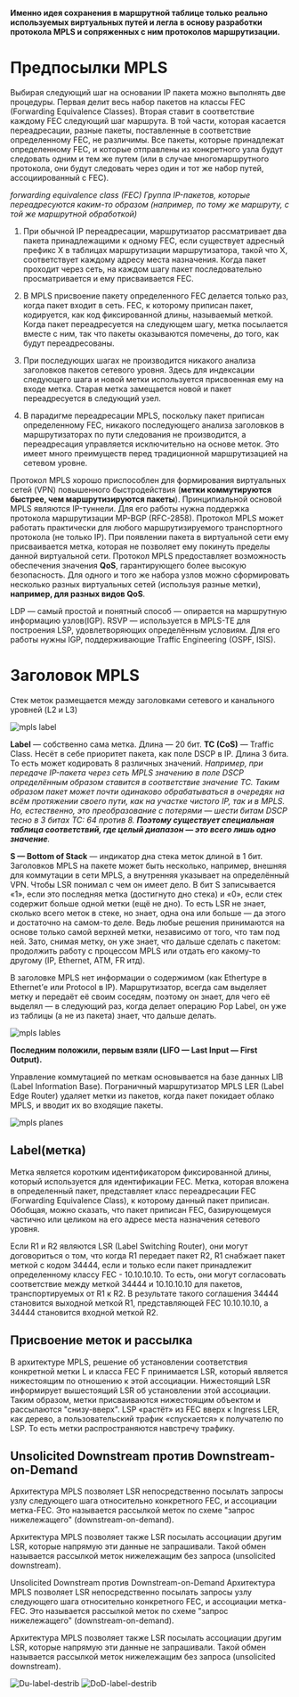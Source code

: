  
 
**Именно идея сохранения в маршрутной таблице только реально используемых виртуальных путей и легла в основу разработки протокола MPLS и сопряженных с ним протоколов маршрутизации.**


# Предпосылки MPLS 

Выбирая следующий шаг на основании IP пакета можно выполнять две процедуры. Первая делит весь набор пакетов на классы FEC (Forwarding Equivalence Classes). Вторая ставит в соответствие каждому FEC следующий шаг маршрута. В той части, которая касается переадресации, разные пакеты, поставленные в соответствие определенному FEC, не различимы. Все пакеты, которые принадлежат определенному FEC, и которые отправлены из конкретного узла будут следовать одним и тем же путем (или в случае многомаршрутного протокола, они будут следовать через один и тот же набор путей, ассоциированный с FEC).

*forwarding equivalence class (FEC)	Группа IP-пакетов, которые переадресуются каким-то образом (например, по тому же маршруту, с той же маршрутной обработкой)*

1. При обычной IP переадресации, маршрутизатор рассматривает два пакета принадлежащими к одному FEC, если существует адресный префикс X в таблицах маршрутизации маршрутизатора, такой что Х, соответствует каждому адресу места назначения. Когда пакет проходит через сеть, на каждом шагу пакет последовательно просматривается и ему присваивается FEC.

2. В MPLS присвоение пакету определенного FEC делается только раз, когда пакет входит в сеть. FEC, к которому приписан пакет, кодируется, как код фиксированной длины, называемый меткой. Когда пакет переадресуется на следующем шагу, метка посылается вместе с ним, так что пакеты оказываются помечены, до того, как будут переадресованы.

3. При последующих шагах не производится никакого анализа заголовков пакетов сетевого уровня. Здесь для индексации следующего шага и новой метки используется присвоенная ему на входе метка. Старая метка замещается новой и пакет переадресуется в следующий узел.

4. В парадигме переадресации MPLS, поскольку пакет приписан определенному FEC, никакого последующего анализа заголовков в маршрутизаторах по пути следования не производится, а переадресация управляется исключительно на основе меток. Это имеет много преимуществ перед традиционной маршрутизацией на сетевом уровне.

Протокол MPLS хорошо приспособлен для формирования виртуальных сетей (VPN) повышенного быстродействия (**метки коммутируются быстрее, чем маршрутизируются пакеты**). Принципиальной основой MPLS являются IP-туннели. Для его работы нужна поддержка протокола маршрутизации MP-BGP (RFC-2858). Протокол MPLS может работать практически для любого маршрутизируемого транспортного протокола (не только IP). При появлении пакета в виртуальной сети ему присваивается метка, которая не позволяет ему покинуть пределы данной виртуальной сети. Протокол MPLS предоставляет возможность обеспечения значения **QoS**, гарантирующего более высокую безопасность.  Для одного и того же набора узлов можно сформировать несколько разных виртуальных сетей (используя разные метки), **например, для разных видов QoS**. 

LDP — самый простой и понятный способ — опирается на маршрутную информацию узлов(IGP).
RSVP — используется в MPLS-TE для построения LSP, удовлетворяющих определённым условиям. Для его работы нужны IGP, поддерживающие Traffic Engineering (OSPF, ISIS).

# Заголовок MPLS 
Cтек меток размещается между заголовками сетевого и канального уровней (L2 и L3)

![mpls label](mpls_label.jpg)

**Label** — собственно сама метка. Длина — 20 бит.
**TC (CoS)**  — Traffic Class. Несёт в себе приоритет пакета, как поле DSCP в IP.
Длина 3 бита. То есть может кодировать 8 различных значений.
*Например, при передаче IP-пакета через сеть MPLS значению в поле DSCP определённым образом ставится в соответствие значение TC. Таким образом пакет может почти одинаково обрабатываться в очередях на всём протяжении своего пути, как на участке чистого IP, так и в MPLS.*
*Но, естественно, это преобразование с потерями — шести битам DSCP тесно в 3 битах TC: 64 против 8. ***Поэтому существует специальная таблица соответствий, где целый диапазон — это всего лишь одно значение***.*


**S — Bottom of Stack** — индикатор дна стека меток длиной в 1 бит. Заголовков MPLS на пакете может быть несколько, например, внешняя для коммутации в сети MPLS, а внутренняя указывает на определённый VPN. Чтобы LSR понимал с чем он имеет дело. В бит S записывается «1», если это последняя метка (достигнуто дно стека) и «0», если стек содержит больше одной метки (ещё не дно). То есть LSR не знает, сколько всего меток в стеке, но знает, одна она или больше — да этого и достаточно на самом-то деле. Ведь любые решения принимаются на основе только самой верхней метки, независимо от того, что там под ней. Зато, снимая метку, он уже знает, что дальше сделать с пакетом: продолжить работу с процессом MPLS или отдать его какому-то другому (IP, Ethernet, ATM, FR итд).

В заголовке MPLS нет информации о содержимом (как Ethertype в Ethernet’е или Protocol в IP).
Маршрутизатор, всегда сам выделяет метку и передаёт её своим соседям, поэтому он знает, для чего её выделял —  в следующий раз, когда делает операцию Pop Label, он уже из таблицы (а не из пакета) знает, что дальше делать.

![mpls lables](mpls_lables.png)

**Последним положили, первым взяли (LIFO — Last Input — First Output).**




Управление коммутацией по меткам основывается на базе данных LIB (Label Information Base). Пограничный маршрутизатор MPLS LER (Label Edge Router) удаляет метки из пакетов, когда пакет покидает облако MPLS, и вводит их во входящие пакеты.

![mpls planes](mpls_plane.png)




## Label(метка)
Метка является коротким идентификатором фиксированной длины, который используется для идентификации FEC. Метка, которая вложена в определенный пакет, представляет класс переадресации FEC (Forwarding Equivalence Class), к которому данный пакет приписан. Обобщая, можно сказать, что пакет приписан FEC, базирующемуся частично или целиком на его адресе места назначения сетевого уровня. 


Если R1 и R2 являются LSR (Label Switching Router), они могут договориться о том, что когда R1 передает пакет R2, R1 снабжает пакет меткой с кодом 34444, если и только если пакет принадлежит определенному классу FEC - 10.10.10.10. То есть, они могут согласовать соответствие между меткой 34444 и 10.10.10.10 для пакетов, транспортируемых от R1 к R2. В результате такого соглашения 34444 становится выходной меткой R1, представляющей FEC 10.10.10.10, а 34444 становится входной меткой R2.


## Присвоение меток и рассылка

В архитектуре MPLS, решение об установлении соответствия конкретной метки L и класса FEC F принимается LSR, который является нижестоящим по отношению к этой ассоциации. Нижестоящий LSR информирует вышестоящий LSR об установлении этой ассоциации. Таким образом, метки присваиваются нижестоящим объектом и рассылаются "снизу-вверх".
LSP «растёт» из FEC вверх к Ingress LER, как дерево, а пользовательский трафик «спускается» к получателю по LSP. То есть метки распространяются навстречу трафику.

## Unsolicited Downstream против Downstream-on-Demand
Архитектура MPLS позволяет LSR непосредственно посылать запросы узлу следующего шага относительно конкретного FEC, и ассоциации метка-FEC. Это называется рассылкой меток по схеме "запрос нижележащего" (downstream-on-demand).

Архитектура MPLS позволяет также LSR посылать ассоциации другим LSR, которые напрямую эти данные не запрашивали. Такой обмен называется рассылкой меток нижележащим без запроса (unsolicited downstream).

Unsolicited Downstream против Downstream-on-Demand
Архитектура MPLS позволяет LSR непосредственно посылать запросы узлу следующего шага относительно конкретного FEC, и ассоциации метка-FEC. Это называется рассылкой меток по схеме "запрос нижележащего" (downstream-on-demand).

Архитектура MPLS позволяет также LSR посылать ассоциации другим LSR, которые напрямую эти данные не запрашивали. Такой обмен называется рассылкой меток нижележащим без запроса (unsolicited downstream).

![Du-label-destrib](DU-label.png)
![DoD-label-destrib](DoD-label.png)